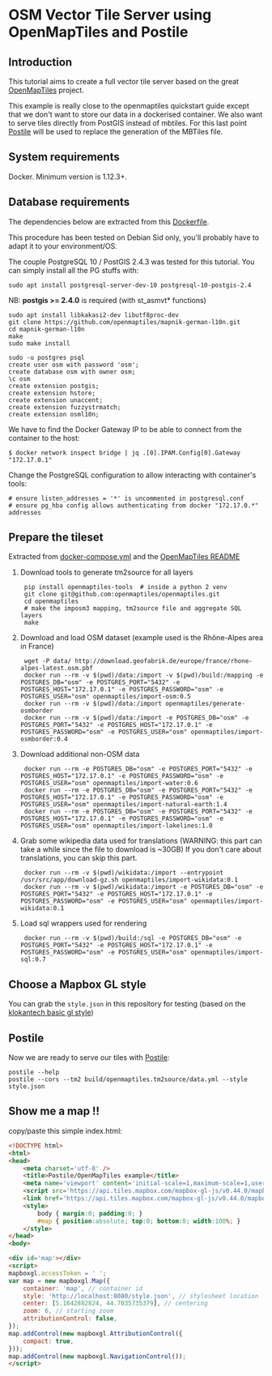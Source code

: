 # OSM Vector Tile Server using OpenMapTiles and Postile

## Introduction

This tutorial aims to create a full vector tile server based on the great 
[OpenMapTiles](https://github.com/openmaptiles/openmaptiles) project.

This example is really close to the openmaptiles quickstart guide except that we don't want 
to store our data in a dockerised container. We also want to serve tiles directly 
from PostGIS instead of mbtiles. For this last point [Postile](https://github.com/oslandia/postile)
will be used to replace the generation of the MBTiles file.

## System requirements 

Docker. Minimum version is 1.12.3+.

## Database requirements

The dependencies below are extracted from this [Dockerfile](https://github.com/openmaptiles/postgis/blob/master/Dockerfile).

This procedure has been tested on Debian Sid only, you'll probably have to adapt it to your environment/OS. 

The couple PostgreSQL 10 / PostGIS 2.4.3 was tested for this tutorial.
You can simply install all the PG stuffs with: 

    sudo apt install postgresql-server-dev-10 postgresql-10-postgis-2.4

NB: **postgis >= 2.4.0** is required (with st_asmvt* functions)
    
    sudo apt install libkakasi2-dev libutf8proc-dev
    git clone https://github.com/openmaptiles/mapnik-german-l10n.git
    cd mapnik-german-l10n 
    make
    sudo make install

    sudo -u postgres psql 
    create user osm with password 'osm';
    create database osm with owner osm;
    \c osm 
    create extension postgis;
    create extension hstore;
    create extension unaccent;
    create extension fuzzystrmatch;
    create extension osml10n;

We have to find the Docker Gateway IP to be able to connect from the container to the host:

    $ docker network inspect bridge | jq .[0].IPAM.Config[0].Gateway
    "172.17.0.1"

Change the PostgreSQL configuration to allow interacting with container's tools:

    # ensure listen_addresses = '*' is uncommented in postgresql.conf
    # ensure pg_hba config allows authenticating from docker "172.17.0.*" addresses 

## Prepare the tileset

Extracted from [docker-compose.yml](https://github.com/openmaptiles/openmaptiles/blob/master/docker-compose.yml) 
and the [OpenMapTiles README](https://github.com/openmaptiles/openmaptiles) 

1. Download tools to generate tm2source for all layers

        pip install openmaptiles-tools  # inside a python 2 venv
        git clone git@github.com:openmaptiles/openmaptiles.git
        cd openmaptiles
        # make the imposm3 mapping, tm2source file and aggregate SQL layers 
        make

2. Download and load OSM dataset (example used is the Rhône-Alpes area in France)
   
        wget -P data/ http://download.geofabrik.de/europe/france/rhone-alpes-latest.osm.pbf
        docker run --rm -v $(pwd)/data:/import -v $(pwd)/build:/mapping -e POSTGRES_DB="osm" -e POSTGRES_PORT="5432" -e POSTGRES_HOST="172.17.0.1" -e POSTGRES_PASSWORD="osm" -e POSTGRES_USER="osm" openmaptiles/import-osm:0.5
        docker run --rm -v $(pwd)/data:/import openmaptiles/generate-osmborder
        docker run --rm -v $(pwd)/data:/import -e POSTGRES_DB="osm" -e POSTGRES_PORT="5432" -e POSTGRES_HOST="172.17.0.1" -e POSTGRES_PASSWORD="osm" -e POSTGRES_USER="osm" openmaptiles/import-osmborder:0.4

3. Download additional non-OSM data

        docker run --rm -e POSTGRES_DB="osm" -e POSTGRES_PORT="5432" -e POSTGRES_HOST="172.17.0.1" -e POSTGRES_PASSWORD="osm" -e POSTGRES_USER="osm" openmaptiles/import-water:0.6
        docker run --rm -e POSTGRES_DB="osm" -e POSTGRES_PORT="5432" -e POSTGRES_HOST="172.17.0.1" -e POSTGRES_PASSWORD="osm" -e POSTGRES_USER="osm" openmaptiles/import-natural-earth:1.4
        docker run --rm -e POSTGRES_DB="osm" -e POSTGRES_PORT="5432" -e POSTGRES_HOST="172.17.0.1" -e POSTGRES_PASSWORD="osm" -e POSTGRES_USER="osm" openmaptiles/import-lakelines:1.0

4. Grab some wikipedia data used for translations (WARNING: this part can take a while since the file to download is ~30GB)
   If you don't care about translations, you can skip this part.

        docker run --rm -v $(pwd)/wikidata:/import --entrypoint /usr/src/app/download-gz.sh openmaptiles/import-wikidata:0.1
        docker run --rm -v $(pwd)/wikidata:/import -e POSTGRES_DB="osm" -e POSTGRES_PORT="5432" -e POSTGRES_HOST="172.17.0.1" -e POSTGRES_PASSWORD="osm" -e POSTGRES_USER="osm" openmaptiles/import-wikidata:0.1

5. Load sql wrappers used for rendering
   
        docker run --rm -v $(pwd)/build:/sql -e POSTGRES_DB="osm" -e POSTGRES_PORT="5432" -e POSTGRES_HOST="172.17.0.1" -e POSTGRES_PASSWORD="osm" -e POSTGRES_USER="osm" openmaptiles/import-sql:0.7

## Choose a Mapbox GL style

You can grab the `style.json` in this repository for testing 
(based on the [klokantech basic gl style](https://github.com/openmaptiles/klokantech-basic-gl-style))  

## Postile

Now we are ready to serve our tiles with [Postile](https://github.com/oslandia/postile): 

    postile --help
    postile --cors --tm2 build/openmaptiles.tm2source/data.yml --style style.json 

## Show me a map !!

copy/paste this simple index.html: 

```html
<!DOCTYPE html>
<html>
<head>
    <meta charset='utf-8' />
    <title>Postile/OpenMapTiles example</title>
    <meta name='viewport' content='initial-scale=1,maximum-scale=1,user-scalable=no' />
    <script src='https://api.tiles.mapbox.com/mapbox-gl-js/v0.44.0/mapbox-gl.js'></script>
    <link href='https://api.tiles.mapbox.com/mapbox-gl-js/v0.44.0/mapbox-gl.css' rel='stylesheet' />
    <style>
        body { margin:0; padding:0; }
        #map { position:absolute; top:0; bottom:0; width:100%; }
    </style>
</head>
<body>

<div id='map'></div>
<script>
mapboxgl.accessToken = ' ';
var map = new mapboxgl.Map({
    container: 'map', // container id
    style: 'http://localhost:8080/style.json', // stylesheet location
    center: [5.1642882824, 44.7035735379], // centering
    zoom: 6, // starting zoom
    attributionControl: false,
});
map.addControl(new mapboxgl.AttributionControl({
    compact: true,
}));
map.addControl(new mapboxgl.NavigationControl());
</script>
```
